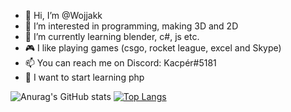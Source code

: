 - 👋 Hi, I’m @Wojjakk
- 👀 I’m interested in programming, making 3D and 2D
- 🌱 I’m currently learning blender, c#, js etc.
- 🎮 I like playing games (csgo, rocket league, excel and Skype)
- 📫 You can reach me on Discord: Kacpér#5181
- 📔 I want to start learning php
<!---
Wojjakk/Wojjakk is a ✨ special ✨ repository because its `README.md` (this file) appears on your GitHub profile.
You can click the Preview link to take a look at your changes.
--->
![Anurag's GitHub stats](https://github-readme-stats.vercel.app/api?username=DevLisuu&show_icons=true&theme=dark)
[![Top Langs](https://github-readme-stats.vercel.app/api/top-langs/?username=DevLisuu&layout=compact&theme=dark)](https://github.com/anuraghazra/github-readme-stats)